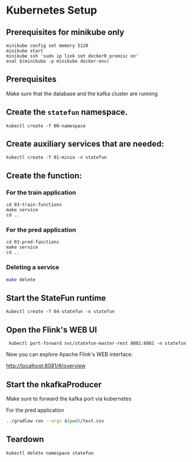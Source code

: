 # Kubernetes Setup


## Prerequisites for minikube only


```
minikube config set memory 5120
minikube start
minikube ssh 'sudo ip link set docker0 promisc on'
eval $(minikube -p minikube docker-env)
```

## Prerequisites

Make sure that the database and the kafka cluster are running


## Create the `statefun` namespace.

```
kubectl create -f 00-namespace
```

## Create auxiliary services that are needed:
 
```
kubectl create -f 01-minio -n statefun
``` 

## Create the function:

### For the train application

```
cd 03-train-functions
make service
cd ..
```

### For the pred application

```
cd 03-pred-functions
make service
cd ..
```

### Deleting a service

```bash
make delete
````

## Start the StateFun runtime

```
kubectl create -f 04-statefun -n statefun
```

## Open the Flink's WEB UI

```
 kubectl port-forward svc/statefun-master-rest 8081:8081 -n statefun
```

Now you can explore Apache Flink's WEB interface:

[http://localhost:8081/#/overview](http://localhost:8081/#/overview)

## Start the nkafkaProducer

Make sure to forward the kafka port via kubernetes

For the pred application
```bash
../gradlew run --args $(pwd)/test.csv
```

## Teardown

```
kubectl delete namespace statefun
```



